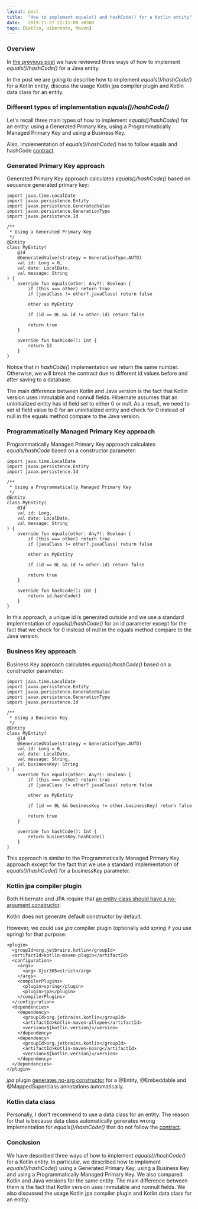 ```yaml
---
layout: post
title:  "How to implement equals() and hashCode() for a Kotlin entity"
date:   2019-11-27 22:11:00 +0300
tags: [Kotlin, Hibernate, Maven]
---
```


### Overview

In [the previous post](https://vmaks.github.io/other/2019/11/18/how-to-implement-equals-hashcode-for-java-entity.html) we have reviewed three ways of how to implement *equals()/hashCode()* for a Java entity.

In the post we are going to describe how to implement *equals()/hashCode()* for a Kotlin entity, discuss the usage Kotlin jpa compiler plugin and Kotlin data class for an entity.

### Different types of implementation *equals()/hashCode()*

Let's recall three main types of how to implement *equals()/hashCode()* for an entity: using a Generated Primary Key, using a Programmatically Managed Primary Key and using a Business Key.

Also, implementation of *equals()/hashCode()* has to follow equals and hashCode [contract](https://vmaks.github.io/other/2019/11/18/how-to-implement-equals-hashcode-for-java-entity.html).

### Generated Primary Key approach

Generated Primary Key approach calculates *equals()/hashCode()* based on sequence generated primary key:

```
import java.time.LocalDate
import javax.persistence.Entity
import javax.persistence.GeneratedValue
import javax.persistence.GenerationType
import javax.persistence.Id

/**
 * Using a Generated Primary Key
 */
@Entity
class MyEntity(
    @Id
    @GeneratedValue(strategy = GenerationType.AUTO)
    val id: Long = 0,
    val date: LocalDate,
    val message: String
) {
    override fun equals(other: Any?): Boolean {
        if (this === other) return true
        if (javaClass != other?.javaClass) return false

        other as MyEntity

        if (id == 0L && id != other.id) return false

        return true
    }

    override fun hashCode(): Int {
        return 13
    }
}
```

Notice that in *hashCode()* implementation we return the same number.
Otherwise, we will break the contract due to different id values before and after saving to a database.

The main difference between Kotlin and Java version is the fact that Kotlin version uses immutable and nonnull fields.
Hibernate assumes that an uninitialized entity has id field set to either 0 or null.
As a result, we need to set id field value to 0 for an uninitialized entity and check for 0 instead of null in the equals method compare to the Java version.

### Programmatically Managed Primary Key approach

Programmatically Managed Primary Key approach calculates *equals/hashCode* based on a constructor parameter:

```
import java.time.LocalDate
import javax.persistence.Entity
import javax.persistence.Id

/**
 * Using a Programmatically Managed Primary Key
 */
@Entity
class MyEntity(
    @Id
    val id: Long,
    val date: LocalDate,
    val message: String
) {
    override fun equals(other: Any?): Boolean {
        if (this === other) return true
        if (javaClass != other?.javaClass) return false

        other as MyEntity

        if (id == 0L && id != other.id) return false

        return true
    }

    override fun hashCode(): Int {
        return id.hashCode()
    }
}
```

In this approach, a unique id is generated outside and we use a standard implementation of *equals()/hashCode()* for an id parameter except for the fact that we check for 0 instead of null in the equals method compare to the Java version.

### Business Key approach

Business Key approach calculates *equals()/hashCode()* based on a constructor parameter:

```
import java.time.LocalDate
import javax.persistence.Entity
import javax.persistence.GeneratedValue
import javax.persistence.GenerationType
import javax.persistence.Id

/**
 * Using a Business Key
 */
@Entity
class MyEntity(
    @Id
    @GeneratedValue(strategy = GenerationType.AUTO)
    val id: Long = 0,
    val date: LocalDate,
    val message: String,
    val businessKey: String
) {
    override fun equals(other: Any?): Boolean {
        if (this === other) return true
        if (javaClass != other?.javaClass) return false

        other as MyEntity

        if (id == 0L && businessKey != other.businessKey) return false

        return true
    }

    override fun hashCode(): Int {
        return businessKey.hashCode()
    }
}
```

This approach is similar to the Programmatically Managed Primary Key approach except for the fact that we use a standard implementation of *equals()/hashCode()* for a businessKey parameter.

### Kotlin jpa compiler plugin

Both Hibernate and JPA require that [an entity class should have a no-argument constructor](https://docs.jboss.org/hibernate/orm/5.4/userguide/html_single/Hibernate_User_Guide.html#entity-pojo-constructor).

Kotlin does not generate default constructor by default.

However, we could use *jpa* compiler plugin (optionally add *spring* if you use spring) for that purpose:

```
<plugin>
  <groupId>org.jetbrains.kotlin</groupId>
  <artifactId>kotlin-maven-plugin</artifactId>
  <configuration>
    <args>
      <arg>-Xjsr305=strict</arg>
    </args>
    <compilerPlugins>
      <plugin>spring</plugin>
      <plugin>jpa</plugin>
    </compilerPlugins>
  </configuration>
  <dependencies>
    <dependency>
      <groupId>org.jetbrains.kotlin</groupId>
      <artifactId>kotlin-maven-allopen</artifactId>
      <version>${kotlin.version}</version>
    </dependency>
    <dependency>
      <groupId>org.jetbrains.kotlin</groupId>
      <artifactId>kotlin-maven-noarg</artifactId>
      <version>${kotlin.version}</version>
    </dependency>
  </dependencies>
</plugin>
```

*jpa* plugin [generates no-arg constructor](https://kotlinlang.org/docs/reference/compiler-plugins.html#jpa-support) for a @Entity, @Embeddable and @MappedSuperclass annotations automatically.

### Kotlin data class

Personally, I don't recommend to use a data class for an entity. 
The reason for that is because data class automatically generates wrong implementation for *equals()/hashCode()* that do not follow the [contract](https://vmaks.github.io/other/2019/11/18/how-to-implement-equals-hashcode-for-java-entity.html).

### Conclusion

We have described three ways of how to implement *equals()/hashCode()* for a Kotlin entity. 
In particular, we described how to implement *equals()/hashCode()* using a Generated Primary Key, using a Business Key and using a Programmatically Managed Primary Key.
We also compared Kotlin and Java versions for the same entity.
The main difference between them is the fact that Kotlin version uses immutable and nonnull fields.
We also discussed the usage Kotlin jpa compiler plugin and Kotlin data class for an entity.
